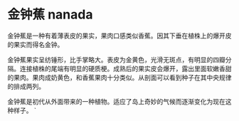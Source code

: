 # 金钟蕉 nanada

金钟蕉是一种有着薄表皮的果实，果肉口感类似香蕉。因其下垂在植株上的爆开皮的果实而得名金钟。

金钟蕉果实呈纺锤形，比手掌略大。表皮为金黄色，光滑无斑点，有明显的四瓣分隔。连接植株的尾端有明显的硬质梗。成熟后的果实皮会爆开，露出里面软嫩香甜的果肉。果肉成奶黄色，和香蕉果肉十分类似。从剖面可以看到种子在其中央规律的排成两列。

金钟蕉是初代从外面带来的一种植物。适应了岛上奇妙的气候而逐渐变化为现在这种样子。
`